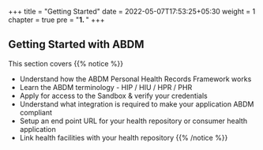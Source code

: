 +++
title = "Getting Started"
date = 2022-05-07T17:53:25+05:30
weight = 1
chapter = true
pre = "<b>1. </b>"
+++

## Getting Started with ABDM

This section covers 
{{% notice %}}
- Understand how the ABDM Personal Health Records Framework works 
- Learn the ABDM terminology - HIP / HIU / HPR / PHR 
- Apply for access to the Sandbox & verify your credentials
- Understand what integration is required to make your application ABDM compliant
- Setup an end point URL for your health repository or consumer health application
- Link health facilities with your health repository
{{% /notice %}}